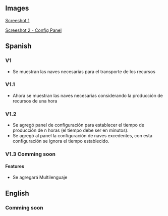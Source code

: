 ## Images
[Screeshot 1](https://raw.githubusercontent.com/JBWKZ2099/ogame-necessary-cargo/master/screenshots/v1.2.png)

[Screeshot 2 - Config Panel](https://raw.githubusercontent.com/JBWKZ2099/ogame-necessary-cargo/master/screenshots/v1.2-config-panel.png)


## Spanish

### V1
- Se muestran las naves necesarias para el transporte de los recursos

### V1.1
- Ahora se muestran las naves necesarias considerando la producción de recursos de una hora

### V1.2
- Se agregó panel de configuración para establecer el tiempo de producción de n horas (el tiempo debe ser en minutos).
- Se agregó al panel la configuración de naves excedentes, con esta configuración se ignora el tiempo establecido.

### V1.3 Comming soon
#### Features
- Se agregará Multilenguaje

## English

### Comming soon